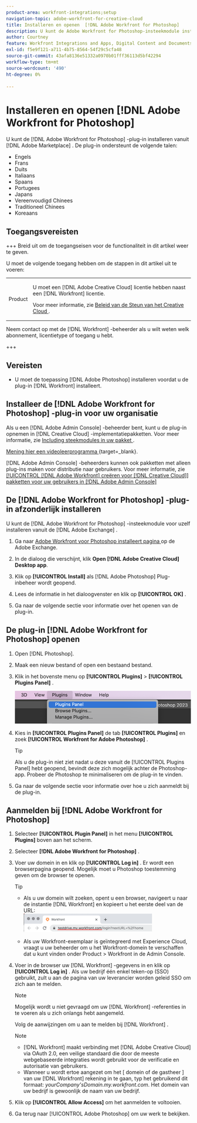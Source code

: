 ```yaml
---
product-area: workfront-integrations;setup
navigation-topic: adobe-workfront-for-creative-cloud
title: Installeren en openen  [!DNL Adobe Workfront for Photoshop]
description: U kunt de Adobe Workfront for Photoshop-insteekmodule installeren via de Adobe Marketplace.
author: Courtney
feature: Workfront Integrations and Apps, Digital Content and Documents
exl-id: f5e9f121-a711-4b75-8564-54f29c5cfa48
source-git-commit: 43afa8136e51332a0970b01fff36113d5bf42294
workflow-type: tm+mt
source-wordcount: '490'
ht-degree: 0%

---
```


# Installeren en openen [!DNL Adobe Workfront for Photoshop]

U kunt de [!DNL Adobe Workfront for Photoshop] -plug-in installeren vanuit [!DNL Adobe Marketplace] . De plug-in ondersteunt de volgende talen:

* Engels
* Frans
* Duits
* Italiaans
* Spaans
* Portugees
* Japans
* Vereenvoudigd Chinees
* Traditioneel Chinees
* Koreaans

## Toegangsvereisten

+++ Breid uit om de toegangseisen voor de functionaliteit in dit artikel weer te geven.

U moet de volgende toegang hebben om de stappen in dit artikel uit te voeren:

<table style="table-layout:auto"> 
 <col> 
 <col> 
 <tbody> 
  <!--<tr> 
   <td role="rowheader">[!DNL Adobe Workfront] plan*</td> 
   <td> <p>[!UICONTROL Pro] or higher</p> </td> 
  </tr> 
  <tr data-mc-conditions=""> 
   <td role="rowheader">[!DNL Adobe Workfront] license*</td> 
   <td> <p>[!UICONTROL Work] or [!UICONTROL Plan]</p> </td> 
  </tr> -->
  <tr> 
   <td role="rowheader">Product</td> 
   <td><p>U moet een [!DNL Adobe Creative Cloud] licentie hebben naast een [!DNL Workfront] licentie.</p><p>Voor meer informatie, zie <a href="https://helpx.adobe.com/support/programs/cc-support-policy.html#cce" class="MCXref xref" xrefformat="{para}"> Beleid van de Steun van het Creative Cloud </a>.</p></td> 
  </tr> 
 </tbody> 
</table>

Neem contact op met de [!DNL Workfront] -beheerder als u wilt weten welk abonnement, licentietype of toegang u hebt.

+++

## Vereisten

* U moet de toepassing [!DNL Adobe Photoshop] installeren voordat u de plug-in [!DNL Workfront] installeert.

## Installeer de [!DNL Adobe Workfront for Photoshop] -plug-in voor uw organisatie

Als u een [!DNL Adobe Admin Console] -beheerder bent, kunt u de plug-in opnemen in [!DNL Creative Cloud] -implementatiepakketten. Voor meer informatie, zie [ Including steekmodules in uw pakket ](https://helpx.adobe.com/in/enterprise/using/manage-extensions.html).

[ Mening hier een videoleerprogramma ](https://www.youtube.com/watch?v=zzvXNLIBzrc) {target=_blank}.

[!DNL Adobe Admin Console] -beheerders kunnen ook pakketten met alleen plug-ins maken voor distributie naar gebruikers. Voor meer informatie, zie [ [!UICONTROL [!DNL Adobe Workfront] creëren voor  [!DNL Creative Cloud]]  pakketten voor uw gebruikers in  [!DNL Adobe Admin Console]](/help/quicksilver/administration-and-setup/configure-integrations/create-plugin-only-packages.md)

## De [!DNL Adobe Workfront for Photoshop] -plug-in afzonderlijk installeren

U kunt de [!DNL Adobe Workfront for Photoshop] -insteekmodule voor uzelf installeren vanuit de [!DNL Adobe Exchange] .

1. Ga naar [ Adobe Workfront voor Photoshop installeert pagina ](https://adobe.com/go/cc_plugins_discover_plugin?pluginId=37722a55&amp;workflow=share) op de Adobe Exchange.
1. In de dialoog die verschijnt, klik **Open [!DNL Adobe Creative Cloud] Desktop app**.
1. Klik op **[!UICONTROL Install]** als [!DNL Adobe Photoshop] Plug-inbeheer wordt geopend.
1. Lees de informatie in het dialoogvenster en klik op **[!UICONTROL OK]** .

1. Ga naar de volgende sectie voor informatie over het openen van de plug-in.

## De plug-in [!DNL Adobe Workfront for Photoshop] openen

1. Open [!DNL Photoshop].

1. Maak een nieuw bestand of open een bestaand bestand.

1. Klik in het bovenste menu op **[!UICONTROL Plugins]** > **[!UICONTROL Plugins Panel]** .

   ![](assets/plugins-panel-ps.png)

1. Kies in **[!UICONTROL Plugins Panel]** de tab **[!UICONTROL Plugins]** en zoek **[!UICONTROL Workfront for Adobe Photoshop]** .

   >[!TIP]
   >
   >   Als u de plug-in niet ziet nadat u deze vanuit de [!UICONTROL Plugins Panel] hebt geopend, bevindt deze zich mogelijk achter de Photoshop-app. Probeer de Photoshop te minimaliseren om de plug-in te vinden.

1. Ga naar de volgende sectie voor informatie over hoe u zich aanmeldt bij de plug-in.

## Aanmelden bij [!DNL Adobe Workfront for Photoshop]

1. Selecteer **[!UICONTROL Plugin Panel]** in het menu **[!UICONTROL Plugins]** boven aan het scherm.
1. Selecteer **[!DNL Adobe Workfront for Photoshop]** .
1. Voer uw domein in en klik op **[!UICONTROL Log in]** . Er wordt een browserpagina geopend. Mogelijk moet u Photoshop toestemming geven om de browser te openen.

   >[!TIP]
   >
   >* Als u uw domein wilt zoeken, opent u een browser, navigeert u naar de instantie [!DNL Workfront] en kopieert u het eerste deel van de URL:\
   >![](assets/domain-350x50.png)
   >
   > * Als uw Workfront-exemplaar is geïntegreerd met Experience Cloud, vraagt u uw beheerder om u het Workfront-domein te verschaffen dat u kunt vinden onder Product > Workfront in de Admin Console.

1. Voer in de browser uw [!DNL Workfront] -gegevens in en klik op **[!UICONTROL Log in]** . Als uw bedrijf één enkel teken-op (SSO) gebruikt, zult u aan de pagina van uw leverancier worden geleid SSO om zich aan te melden.

   >[!NOTE]
   >
   >Mogelijk wordt u niet gevraagd om uw [!DNL Workfront] -referenties in te voeren als u zich onlangs hebt aangemeld.

   Volg de aanwijzingen om u aan te melden bij [!DNL Workfront] .

   >[!NOTE]
   >
   >* [!DNL Workfront] maakt verbinding met [!DNL Adobe Creative Cloud] via OAuth 2.0, een veilige standaard die door de meeste webgebaseerde integraties wordt gebruikt voor de verificatie en autorisatie van gebruikers.
   >* Wanneer u wordt ertoe aangezet om het [ domein of de gastheer ] van uw [!DNL Workfront] rekening in te gaan, typ het gebruikend dit formaat: *yourCompany&#39;sDomain.my.workfront.com*. Het domein van uw bedrijf is gewoonlijk de naam van uw bedrijf.

1. Klik op **[!UICONTROL Allow Access]** om het aanmelden te voltooien.
1. Ga terug naar [!UICONTROL Adobe Photoshop] om uw werk te bekijken.
